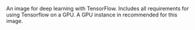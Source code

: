 An image for deep learning with TensorFlow. Includes all requirements for using Tensorflow on a GPU. A GPU instance in recommended for this image.
